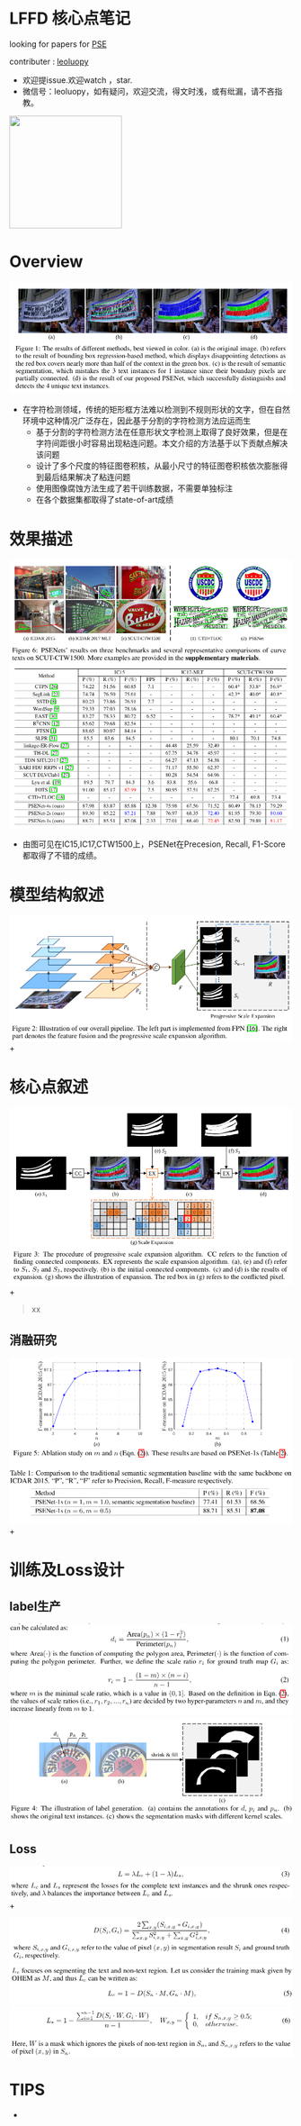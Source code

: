 

# LFFD 核心点笔记

looking for papers for [PSE](https://arxiv.org/abs/1806.02559)

contributer : [leoluopy](https://github.com/leoluopy)

+ 欢迎提issue.欢迎watch ，star.
+ 微信号：leoluopy，如有疑问，欢迎交流，得文时浅，或有纰漏，请不吝指教。

<img width="200" height="200" src="https://github.com/leoluopy/paper_discussing/blob/master/wechat_id.jpeg"/>


# Overview
![](./overview_effe.png)
+ 在字符检测领域，传统的矩形框方法难以检测到不规则形状的文字，但在自然环境中这种情况广泛存在，因此基于分割的字符检测方法应运而生
    + 基于分割的字符检测方法在任意形状文字检测上取得了良好效果，但是在字符间距很小时容易出现粘连问题。本文介绍的方法基于以下贡献点解决该问题
    + 设计了多个尺度的特征图卷积核，从最小尺寸的特征图卷积核依次膨胀得到最后结果解决了粘连问题
    + 使用图像腐蚀方法生成了若干训练数据，不需要单独标注
    + 在各个数据集都取得了state-of-art成绩

# 效果描述
![](./ret_of_curve.png)
![](./compareToother.png)
+ 由图可见在IC15,IC17,CTW1500上，PSENet在Precesion, Recall, F1-Score都取得了不错的成绩。


# 模型结构叙述
![](./netWork.png)
+ 

# 核心点叙述
![](./pipeline.png)
+ 
> xx




## 消融研究
![](./ablation.png)
+ 

# 训练及Loss设计
## label生产
![](./shrink_formula.png)
![](./shrinkLabel.png)

## Loss
![](./loss_all.png)
+  

![](./loss_seg1.png)
![](./loss_seg2.png)
![](./loss_shrink.png)


# TIPS
+ 



